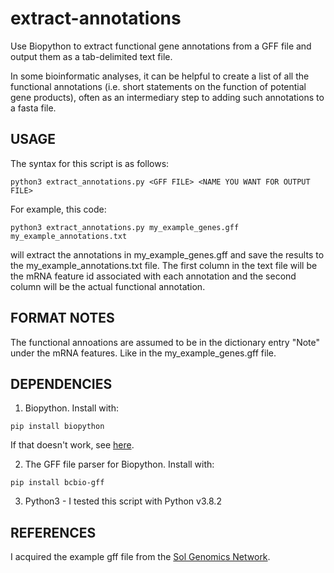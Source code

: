 # extract-annotations
Use Biopython to extract functional gene annotations from a GFF file and output them as a tab-delimited text file.

In some bioinformatic analyses, it can be helpful to create a list of all the functional annotations (i.e. short statements on the function of potential gene products), often as an intermediary step to adding such annotations to a fasta file. 

## USAGE

The syntax for this script is as follows:

`python3 extract_annotations.py <GFF FILE> <NAME YOU WANT FOR OUTPUT FILE>`

For example, this code:

`python3 extract_annotations.py my_example_genes.gff my_example_annotations.txt`

will extract the annotations in my_example_genes.gff and save the results to the my_example_annotations.txt file. The first column in the text file will be the mRNA feature id associated with each annotation and the second column will be the actual functional annotation.

## FORMAT NOTES

The functional annoations are assumed to be in the dictionary entry "Note" under the mRNA features. Like in the my_example_genes.gff file.

## DEPENDENCIES

1. Biopython. Install with:

`pip install biopython`

If that doesn't work, see [here](https://biopython.org/wiki/Download).

2. The GFF file parser for Biopython. Install with:

`pip install bcbio-gff`

3. Python3 - I tested this script with Python v3.8.2

## REFERENCES

I acquired the example gff file from the [Sol Genomics Network](https://solgenomics.net/organism/Solanum_lycopersicum/genome).
